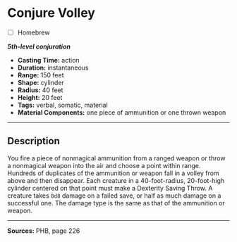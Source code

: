 # Conjure Volley
- [ ] Homebrew

***5th-level conjuration***
- **Casting Time:** action
- **Duration:** instantaneous
- **Range:** 150 feet
- **Shape:** cylinder
- **Radius:** 40 feet
- **Height:** 20 feet
- **Tags:** verbal, somatic, material
- **Material Components:** one piece of ammunition or one thrown weapon

---

## Description
You fire a piece of nonmagical ammunition from a ranged weapon or throw a nonmagical weapon into the air and choose a point within range.
Hundreds of duplicates of the ammunition or weapon fall in a volley from above and then disappear.
Each creature in a 40-foot-radius, 20-foot-high cylinder centered on that point must make a Dexterity Saving Throw.
A creature takes `8d8` damage on a failed save, or half as much damage on a successful one.
The damage type is the same as that of the ammunition or weapon.

---

**Sources:** PHB, page 226
